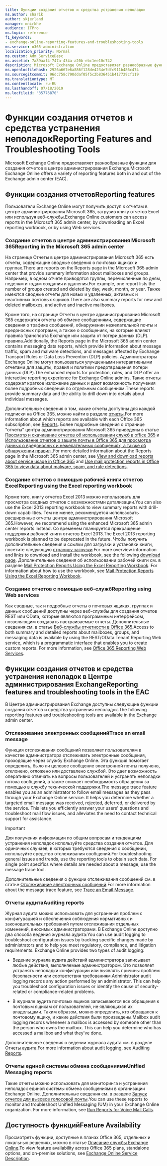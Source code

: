 ```yaml
---
title: Функции создания отчетов и средства устранения неполадок
ms.author: sharik
author: skjerland
manager: mnirkhe
audience: ITPro
ms.topic: reference
f1_keywords:
- exchange-online-reporting-features-and-troubleshooting-tools
ms.service: o365-administration
localization_priority: Normal
ms.custom: Adm_ServiceDesc
ms.assetid: 7a89aaf4-747a-434a-a20b-ebc1ee10c742
description: Microsoft Exchange Online предоставляет разнообразные функции для создания отчетов в центре администрирования Exchange.
ms.openlocfilehash: 2926a667e6a886f128de4234e7dfc911b486c474
ms.sourcegitcommit: 96dc758c790ddaf05f5c2b836451b417729cf119
ms.translationtype: MT
ms.contentlocale: ru-RU
ms.lasthandoff: 07/18/2019
ms.locfileid: "35776870"
---
```

# <a name="reporting-features-and-troubleshooting-tools"></a><span data-ttu-id="b083a-103">Функции создания отчетов и средства устранения неполадок</span><span class="sxs-lookup"><span data-stu-id="b083a-103">Reporting Features and Troubleshooting Tools</span></span>

<span data-ttu-id="b083a-104">Microsoft Exchange Online предоставляет разнообразные функции для создания отчетов в центре администрирования Exchange.</span><span class="sxs-lookup"><span data-stu-id="b083a-104">Microsoft Exchange Online offers a variety of reporting features both in and out of the Exchange admin center (EAC).</span></span>
  
## <a name="reporting-features"></a><span data-ttu-id="b083a-105">Функции создания отчетов</span><span class="sxs-lookup"><span data-stu-id="b083a-105">Reporting features</span></span>

<span data-ttu-id="b083a-106">Пользователи Exchange Online могут получить доступ к отчетам в центре администрирования Microsoft 365, загрузив книгу отчетов Excel или используя веб-службы.</span><span class="sxs-lookup"><span data-stu-id="b083a-106">Exchange Online customers can access reports in the Microsoft 365 admin center, by downloading an Excel reporting workbook, or by using Web services.</span></span>
  
### <a name="reporting-in-the-microsoft-365-admin-center"></a><span data-ttu-id="b083a-107">Создание отчетов в центре администрирования Microsoft 365</span><span class="sxs-lookup"><span data-stu-id="b083a-107">Reporting in the Microsoft 365 admin center</span></span>

<span data-ttu-id="b083a-108">На странице Отчеты в центре администрирования Microsoft 365 есть отчеты, содержащие сводные сведения о почтовых ящиках и группах.</span><span class="sxs-lookup"><span data-stu-id="b083a-108">There are reports on the Reports page in the Microsoft 365 admin center that provide summary information about mailboxes and groups.</span></span> <span data-ttu-id="b083a-109">Например, в одном отчете приводятся группы, перечисленные по дням, неделям и годам создания и удаления.</span><span class="sxs-lookup"><span data-stu-id="b083a-109">For example, one report lists the number of groups created and deleted by day, week, month, or year.</span></span> <span data-ttu-id="b083a-110">Также имеются сводные отчеты для новых и удаленных, активных и неактивных почтовых ящиков.</span><span class="sxs-lookup"><span data-stu-id="b083a-110">There are also summary reports for new and deleted mailboxes, and active and inactive mailboxes.</span></span> 
  
<span data-ttu-id="b083a-111">Кроме того, на странице Отчеты в центре администрирования Microsoft 365 содержатся отчеты об обмене сообщениями, содержащие сведения о трафике сообщений, обнаружении нежелательной почты и вредоносных программ, а также о сообщениях, на которые влияют правила транспорта Exchange или защита от потери данных (DLP). правила.</span><span class="sxs-lookup"><span data-stu-id="b083a-111">Additionally, the Reports page in the Microsoft 365 admin center contains messaging data reports, which provide information about message traffic, spam and malware detections, and messages affected by Exchange Transport Rules or Data Loss Prevention (DLP) policies.</span></span> <span data-ttu-id="b083a-112">Администраторы Exchange Online могут пользоваться улучшенными интерактивными отчетами для защиты, правил и политики предотвращения потери данных (DLP).</span><span class="sxs-lookup"><span data-stu-id="b083a-112">The enhanced reports for protection, rules, and DLP offer an interactive reporting experience for Exchange Online admins.</span></span> <span data-ttu-id="b083a-113">Такие отчеты содержат краткое изложение данных и дают возможность получения более подробных сведений по отдельным сообщениям.</span><span class="sxs-lookup"><span data-stu-id="b083a-113">These reports provide summary data and the ability to drill down into details about individual messages.</span></span>
  
<span data-ttu-id="b083a-114">Дополнительные сведения о том, какие отчеты доступны для каждой подписки на Office 365, можно найти в разделе [отчеты](../office-365-platform-service-description/reports.md).</span><span class="sxs-lookup"><span data-stu-id="b083a-114">For more information about which reports are available with each Office 365 subscription, see [Reports](../office-365-platform-service-description/reports.md).</span></span> <span data-ttu-id="b083a-115">Более подробные сведения о странице "отчеты" центра администрирования Microsoft 365 приведены в статье [Просмотр и скачивание отчетов об использовании служб в office 365](https://go.microsoft.com/fwlink/p/?LinkId=401187) и [Использование отчетов о защите почты в Office 365 для просмотра данных о вредоносных и нежелательных сообщениях, а также об обнаружении правил ](https://go.microsoft.com/fwlink/p/?LinkID=401102).</span><span class="sxs-lookup"><span data-stu-id="b083a-115">For more detailed information about the Reports page in the Microsoft 365 admin center, see [View and download reports about service usage in Office 365](https://go.microsoft.com/fwlink/p/?LinkId=401187) and [Use mail protection reports in Office 365 to view data about malware, spam, and rule detections](https://go.microsoft.com/fwlink/p/?LinkID=401102).</span></span>
  
### <a name="reporting-using-the-excel-reporting-workbook"></a><span data-ttu-id="b083a-116">Создание отчетов с помощью рабочей книги отчетов Excel</span><span class="sxs-lookup"><span data-stu-id="b083a-116">Reporting using the Excel reporting workbook</span></span>

<span data-ttu-id="b083a-117">Кроме того, книгу отчетов Excel 2013 можно использовать для просмотра сводных отчетов с возможностями детализации.</span><span class="sxs-lookup"><span data-stu-id="b083a-117">You can also use the Excel 2013 reporting workbook to view summary reports with drill-down capabilities.</span></span> <span data-ttu-id="b083a-118">Тем не менее, рекомендуется использовать расширенные отчеты центра администрирования Microsoft 365.</span><span class="sxs-lookup"><span data-stu-id="b083a-118">However, we recommend using the enhanced Microsoft 365 admin center reports instead.</span></span> <span data-ttu-id="b083a-119">Со временем планируется прекращение поддержки рабочей книги отчетов Excel 2013.</span><span class="sxs-lookup"><span data-stu-id="b083a-119">The Excel 2013 reporting workbook is planned to be deprecated in the future.</span></span> <span data-ttu-id="b083a-120">Чтобы получить дополнительные сведения и ссылки для загрузки и установки книги, посетите следующую [страницу загрузки](https://go.microsoft.com/fwlink/p/?LinkId=271776).</span><span class="sxs-lookup"><span data-stu-id="b083a-120">For more overview information and links to download and install the workbook, see the following [download page](https://go.microsoft.com/fwlink/p/?LinkId=271776).</span></span> <span data-ttu-id="b083a-121">Дополнительные сведения об использовании рабочей книги см. в разделе [Mail Protection Reports Using the Excel Reporting Workbook](https://go.microsoft.com/fwlink/p/?LinkId=285211).    </span><span class="sxs-lookup"><span data-stu-id="b083a-121">For information about how to use the workbook, see [Mail Protection Reports Using the Excel Reporting Workbook](https://go.microsoft.com/fwlink/p/?LinkId=285211).</span></span> 
  
### <a name="reporting-using-web-services"></a><span data-ttu-id="b083a-122">Создание отчетов с помощью веб-служб</span><span class="sxs-lookup"><span data-stu-id="b083a-122">Reporting using Web services</span></span>

<span data-ttu-id="b083a-p105">Как сводные, так и подробные отчеты о почтовых ящиках, группах и данных сообщений доступны через веб-службы для создания отчетов REST или OData, которые являются программным интерфейсом, позволяющим создавать настраиваемые отчеты. Дополнительные сведения см. в статье [Веб-службы отчетности в Office 365](https://go.microsoft.com/fwlink/p/?LinkId=287041).</span><span class="sxs-lookup"><span data-stu-id="b083a-p105">Access to both summary and detailed reports about mailboxes, groups, and messaging data is available by using the REST/OData Tenant Reporting Web service, which is a programmatic interface that enables you to create custom reports. For more information, see [Office 365 Reporting Web Services](https://go.microsoft.com/fwlink/p/?LinkId=287041).</span></span>
  
## <a name="reporting-features-and-troubleshooting-tools-in-the-eac"></a><span data-ttu-id="b083a-125">Функции создания отчетов и средства устранения неполадок в Центре администрирования Exchange</span><span class="sxs-lookup"><span data-stu-id="b083a-125">Reporting features and troubleshooting tools in the EAC</span></span>

<span data-ttu-id="b083a-126">В Центре администрирования Exchange доступны следующие функции создания отчетов и средства устранения неполадок.</span><span class="sxs-lookup"><span data-stu-id="b083a-126">The following reporting features and troubleshooting tools are available in the Exchange admin center.</span></span>
  
### <a name="trace-an-email-message"></a><span data-ttu-id="b083a-127">Отслеживание электронных сообщений</span><span class="sxs-lookup"><span data-stu-id="b083a-127">Trace an email message</span></span>

<span data-ttu-id="b083a-p106">Функция отслеживания сообщений позволяет пользователям в качестве администратора отслеживать электронные сообщения, проходящие через службу Exchange Online. Эта функция помогает определить, было ли целевое сообщение электронной почты получено, отклонено, отложено или доставлено службой. Это дает возможность оперативно отвечать на вопросы пользователей и устранять неполадки потока сообщений, а также снижает необходимость обращения за помощью в службу технической поддержки.</span><span class="sxs-lookup"><span data-stu-id="b083a-p106">The message trace feature enables you as an administrator to follow email messages as they pass through your Exchange Online service. It helps you determine whether a targeted email message was received, rejected, deferred, or delivered by the service. This lets you efficiently answer your users' questions and troubleshoot mail flow issues, and alleviates the need to contact technical support for assistance.</span></span>
  
> [!IMPORTANT]
> <span data-ttu-id="b083a-p107">Для получения информации по общим вопросам и тенденциям устранения неполадок используйте средства создания отчетов. Для одиночных случаев, в которых требуются сведения о сообщении, используйте средство отслеживания сообщений.</span><span class="sxs-lookup"><span data-stu-id="b083a-p107">For troubleshooting general issues and trends, use the reporting tools to obtain such data. For single point specifics where details are needed about a message, use the message trace tool.</span></span> 
  
<span data-ttu-id="b083a-133">Дополнительные сведения о функции отслеживания сообщений см. в статье [Отслеживание электронных сообщений](https://go.microsoft.com/fwlink/p/?LinkId=271777).</span><span class="sxs-lookup"><span data-stu-id="b083a-133">For more information about the message trace feature, see [Trace an Email Message](https://go.microsoft.com/fwlink/p/?LinkId=271777).</span></span>
  
### <a name="auditing-reports"></a><span data-ttu-id="b083a-134">Отчеты аудита</span><span class="sxs-lookup"><span data-stu-id="b083a-134">Auditing reports</span></span>

<span data-ttu-id="b083a-p108">Журнал аудита можно использовать для устранения проблем с конфигурацией и обеспечения соблюдения нормативных и законодательных требований путем отслеживания отдельных изменений, вносимых администраторами. В Exchange Online доступно два способа ведения журнала аудита:</span><span class="sxs-lookup"><span data-stu-id="b083a-p108">You can use audit logging to troubleshoot configuration issues by tracking specific changes made by administrators and to help you meet regulatory, compliance, and litigation requirements. Exchange Online provides two types of audit logging:</span></span>
  
- <span data-ttu-id="b083a-p109">Ведение журнала аудита действий администратора записывает любые действия, выполняемые администратором. Это позволяет устранять неполадки конфигурации или выявлять причины проблем безопасности или соответствия требованиям.</span><span class="sxs-lookup"><span data-stu-id="b083a-p109">Administrator audit logging records any action performed by an administrator. This can help you troubleshoot configuration issues or identify the cause of security-related or compliance-related problems.</span></span> 
    
- <span data-ttu-id="b083a-p110">В журнале аудита почтовых ящиков записываются все обращения к почтовым ящикам от пользователей, не являющихся их владельцами. Таким образом, можно определить, кто обращался к почтовому ящику, и какие действия были произведены.</span><span class="sxs-lookup"><span data-stu-id="b083a-p110">Mailbox audit logging records whenever a mailbox is accessed by someone other than the person who owns the mailbox. This can help you determine who has accessed a mailbox and what they've done.</span></span> 
    
<span data-ttu-id="b083a-141">Дополнительные сведения о ведении журнала аудита см. в разделе [Отчеты аудита](https://go.microsoft.com/fwlink/p/?LinkId=271779).</span><span class="sxs-lookup"><span data-stu-id="b083a-141">For more information about audit logging, see [Auditing Reports](https://go.microsoft.com/fwlink/p/?LinkId=271779).</span></span>
  
### <a name="unified-messaging-reports"></a><span data-ttu-id="b083a-142">Отчеты единой системы обмена сообщениями</span><span class="sxs-lookup"><span data-stu-id="b083a-142">Unified Messaging reports</span></span>

<span data-ttu-id="b083a-p111">Такие отчеты можно использовать для мониторинга и устранения неполадок единой системы обмена сообщениями в организации Exchange Online. Дополнительные сведения см. в разделе [Запуск отчетов для вызовов голосовой почты](https://go.microsoft.com/fwlink/p/?LinkId=287042).</span><span class="sxs-lookup"><span data-stu-id="b083a-p111">You can use these reports to monitor and troubleshoot Unified Messaging (UM) in your Exchange Online organization. For more information, see [Run Reports for Voice Mail Calls](https://go.microsoft.com/fwlink/p/?LinkId=287042).</span></span>
  
## <a name="feature-availability"></a><span data-ttu-id="b083a-145">Доступность функций</span><span class="sxs-lookup"><span data-stu-id="b083a-145">Feature Availability</span></span>

<span data-ttu-id="b083a-146">Просмотреть функции, доступные в планах Office 365, отдельных и локальных решениях, можно в статье [Описание службы Exchange Online](exchange-online-service-description.md).</span><span class="sxs-lookup"><span data-stu-id="b083a-146">To view feature availability across Office 365 plans, standalone options, and on-premise solutions, see [Exchange Online Service Description](exchange-online-service-description.md).</span></span>
  

